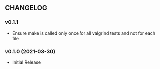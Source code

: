 ## CHANGELOG

### v0.1.1

* Ensure make is called only once for all valgrind tests and not for each file

### v0.1.0 (2021-03-30)

* Initial Release


